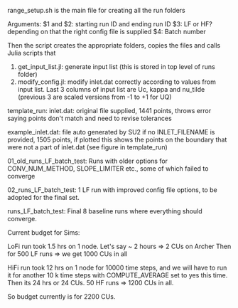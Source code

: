 range_setup.sh is the main file for creating all the run folders

Arguments: $1 and $2: starting run ID and ending run ID
$3: LF or HF? depending on that the right config file is supplied
$4: Batch number


Then the script creates the appropriate folders, copies the files and calls Julia scripts that
1. get_input_list.jl: generate input list (this is stored in top level of runs folder)
2. modify_config.jl: modify inlet.dat correctly according to values from input list. Last 3 columns of input list are Uc, kappa and nu_tilde (previous 3 are scaled versions from -1 to +1 for UQ)


template_run:
inlet.dat: original file supplied, 1441 points, throws error saying points don't match and need to revise tolerances

example_inlet.dat: file auto generated by SU2 if no INLET_FILENAME is provided, 1505 points, if plotted this shows the points on the boundary that were not a part of inlet.dat (see figure in template_run)

01_old_runs_LF_batch_test: Runs with older options for CONV_NUM_METHOD, SLOPE_LIMITER etc., some of which failed to converge

02_runs_LF_batch_test: 1 LF run with improved config file options, to be adopted for the final set.

runs_LF_batch_test: Final 8 baseline runs where everything should converge.

Current budget for Sims:

LoFi run took 1.5 hrs on 1 node. Let's say ~ 2 hours => 2 CUs on Archer
Then for 500 LF runs => we get 1000 CUs in all

HiFi run took 12 hrs on 1 node for 10000 time steps, and we will have to run it for another 10 k time steps with COMPUTE_AVERAGE set to yes this time. Then its 24 hrs or 24 CUs.
50 HF runs => 1200 CUs in all.

So budget currently is for 2200 CUs.

